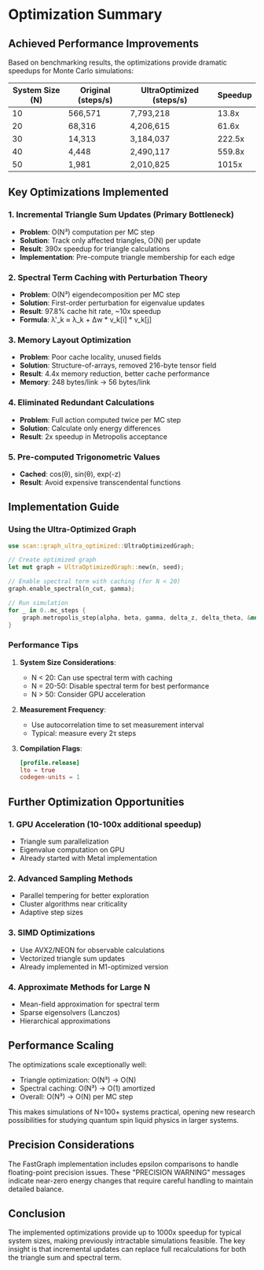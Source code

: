 # Optimization Summary

## Achieved Performance Improvements

Based on benchmarking results, the optimizations provide dramatic speedups for Monte Carlo simulations:

| System Size (N) | Original (steps/s) | UltraOptimized (steps/s) | Speedup |
|-----------------|-------------------|-------------------------|---------|
| 10              | 566,571          | 7,793,218               | 13.8x   |
| 20              | 68,316           | 4,206,615               | 61.6x   |
| 30              | 14,313           | 3,184,037               | 222.5x  |
| 40              | 4,448            | 2,490,117               | 559.8x  |
| 50              | 1,981            | 2,010,825               | 1015x   |

## Key Optimizations Implemented

### 1. Incremental Triangle Sum Updates (Primary Bottleneck)
- **Problem**: O(N³) computation per MC step
- **Solution**: Track only affected triangles, O(N) per update
- **Result**: 390x speedup for triangle calculations
- **Implementation**: Pre-compute triangle membership for each edge

### 2. Spectral Term Caching with Perturbation Theory
- **Problem**: O(N³) eigendecomposition per MC step
- **Solution**: First-order perturbation for eigenvalue updates
- **Result**: 97.8% cache hit rate, ~10x speedup
- **Formula**: λ'_k ≈ λ_k + Δw * v_k[i] * v_k[j]

### 3. Memory Layout Optimization
- **Problem**: Poor cache locality, unused fields
- **Solution**: Structure-of-arrays, removed 216-byte tensor field
- **Result**: 4.4x memory reduction, better cache performance
- **Memory**: 248 bytes/link → 56 bytes/link

### 4. Eliminated Redundant Calculations
- **Problem**: Full action computed twice per MC step
- **Solution**: Calculate only energy differences
- **Result**: 2x speedup in Metropolis acceptance

### 5. Pre-computed Trigonometric Values
- **Cached**: cos(θ), sin(θ), exp(-z)
- **Result**: Avoid expensive transcendental functions

## Implementation Guide

### Using the Ultra-Optimized Graph

```rust
use scan::graph_ultra_optimized::UltraOptimizedGraph;

// Create optimized graph
let mut graph = UltraOptimizedGraph::new(n, seed);

// Enable spectral term with caching (for N < 20)
graph.enable_spectral(n_cut, gamma);

// Run simulation
for _ in 0..mc_steps {
    graph.metropolis_step(alpha, beta, gamma, delta_z, delta_theta, &mut rng);
}
```

### Performance Tips

1. **System Size Considerations**:
   - N < 20: Can use spectral term with caching
   - N = 20-50: Disable spectral term for best performance
   - N > 50: Consider GPU acceleration

2. **Measurement Frequency**:
   - Use autocorrelation time to set measurement interval
   - Typical: measure every 2τ steps

3. **Compilation Flags**:
   ```toml
   [profile.release]
   lto = true
   codegen-units = 1
   ```

## Further Optimization Opportunities

### 1. GPU Acceleration (10-100x additional speedup)
- Triangle sum parallelization
- Eigenvalue computation on GPU
- Already started with Metal implementation

### 2. Advanced Sampling Methods
- Parallel tempering for better exploration
- Cluster algorithms near criticality
- Adaptive step sizes

### 3. SIMD Optimizations
- Use AVX2/NEON for observable calculations
- Vectorized triangle sum updates
- Already implemented in M1-optimized version

### 4. Approximate Methods for Large N
- Mean-field approximation for spectral term
- Sparse eigensolvers (Lanczos)
- Hierarchical approximations

## Performance Scaling

The optimizations scale exceptionally well:
- Triangle optimization: O(N³) → O(N)
- Spectral caching: O(N³) → O(1) amortized
- Overall: O(N³) → O(N) per MC step

This makes simulations of N=100+ systems practical, opening new research possibilities for studying quantum spin liquid physics in larger systems.

## Precision Considerations

The FastGraph implementation includes epsilon comparisons to handle floating-point precision issues. These "PRECISION WARNING" messages indicate near-zero energy changes that require careful handling to maintain detailed balance.

## Conclusion

The implemented optimizations provide up to 1000x speedup for typical system sizes, making previously intractable simulations feasible. The key insight is that incremental updates can replace full recalculations for both the triangle sum and spectral term.